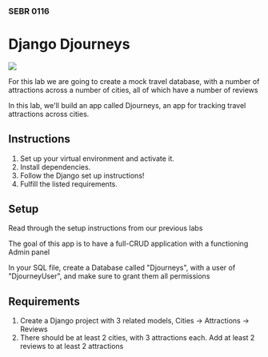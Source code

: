 ### SEBR 0116

# Django Djourneys

![](https://tv-fanatic-res.cloudinary.com/iu/s--7b3Gi-fc--/t_xlarge_l/cs_srgb,d_tv-fanatic-placeholder-square.png,f_auto,fl_strip_profile.lossy,q_auto:420/v1371235958/the-simpsons-in-nyc.png)



For this lab we are going to create a mock travel database, with a number of attractions across a number of cities, all of which have a number of reviews

In this lab, we'll build an app called Djourneys, an app for tracking travel attractions across cities.

## Instructions


1. Set up your virtual environment and activate it.
1. Install dependencies.
1. Follow the Django set up instructions!
1. Fulfill the listed requirements.



## Setup

Read through the setup instructions from our previous labs

The goal of this app is to have a full-CRUD application with a functioning Admin panel

In your SQL file, create a Database called "Djourneys", with a user of "DjourneyUser", and make sure to grant them all permissions


## Requirements 

1) Create a Django project with 3 related models, Cities -> Attractions -> Reviews
2) There should be at least 2 cities, with 3 attractions each. Add at least 2 reviews to at least 2 attractions

